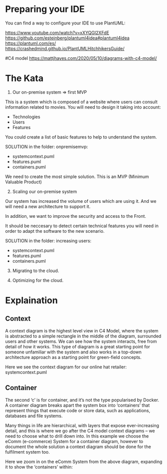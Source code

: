 

# Preparing your IDE
You can find a way to configure your IDE to use PlantUML:

https://www.youtube.com/watch?v=xXYQGl2XFdE
https://github.com/esteinberg/plantuml4idea#plantuml4idea
https://plantuml.com/es/
https://crashedmind.github.io/PlantUMLHitchhikersGuide/

#C4 model
https://mattjhayes.com/2020/05/10/diagrams-with-c4-model/


# The Kata

1. Our on-premise system => first MVP

This is a system which is composed of a website where users can consult information related
to movies. You will need to design it taking into account:
- Technologies
- Users
- Features

You could create a list of basic features to help to understand the system.

SOLUTION in the folder: onpremisemvp:
* systemcontext.puml
* features.puml
* containers.puml


We need to create the most simple solution. This is an MVP (Minimum Valuable Product)

2. Scaling our on-premise system

Our system has increased the volume of users which are using it. And we will need a new architecture to support it.

In addition, we want to improve the security and access to the Front.

It should be neccesary to detect certain technical features you will need in order to adapt the software to the new scenario.


SOLUTION in the folder: increasing users:
* systemcontext.puml
* features.puml
* containers.puml


3. Migrating to the cloud.

4. Optimizing for the cloud.

# Explaination

## Context
A context diagram is the highest level view in C4 Model, where the system is abstracted to a simple rectangle in the middle of the diagram, surrounded users and other systems. We can see how the system interacts, free from detail of how it works. This type of diagram is a great starting point for someone unfamiliar with the system and also works in a top-down architecture approach as a starting point for green-field concepts.

Here we see the context diagram for our online hat retailer: systemcontext.puml
## Container
The second ‘c’ is for container, and it’s not the type popularised by Docker. A container diagram breaks apart the system box into ‘containers’ that represent things that execute code or store data, such as applications, databases and file systems.

Many things in life are hierarchical, with layers that expose ever-increasing detail, and this is where we go after the C4 model context diagrams – we need to choose what to drill down into. In this example we choose the eComm (e-commerce) System for a container diagram, however to document the whole solution a context diagram should be done for the fulfilment system too.

Here we zoom in on the eComm System from the above diagram, expanding it to show the ‘containers’ within:


